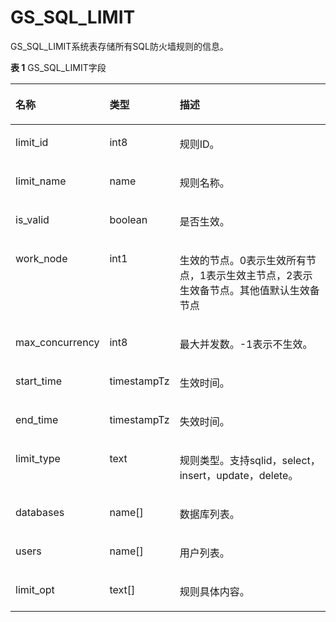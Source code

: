 # GS\_SQL\_LIMIT

GS\_SQL\_LIMIT系统表存储所有SQL防火墙规则的信息。

**表 1**  GS\_SQL\_LIMIT字段

<a name="table1295815488219"></a>
<table><thead align="left"><tr id="row49590483218"><th class="cellrowborder" valign="top" width="18.74187418741874%" id="mcps1.2.4.1.1"><p id="p1495913481323"><a name="p1495913481323"></a><a name="p1495913481323"></a>名称</p>
</th>
<th class="cellrowborder" valign="top" width="17.77177717771777%" id="mcps1.2.4.1.2"><p id="p1795917488218"><a name="p1795917488218"></a><a name="p1795917488218"></a>类型</p>
</th>
<th class="cellrowborder" valign="top" width="63.48634863486349%" id="mcps1.2.4.1.3"><p id="p8959184814217"><a name="p8959184814217"></a><a name="p8959184814217"></a>描述</p>
</th>
</tr>
</thead>
<tbody><tr id="row9959848827"><td class="cellrowborder" valign="top" width="18.74187418741874%" headers="mcps1.2.4.1.1 "><p id="p13959174812211"><a name="p13959174812211"></a><a name="p13959174812211"></a>limit_id</p>
</td>
<td class="cellrowborder" valign="top" width="17.77177717771777%" headers="mcps1.2.4.1.2 "><p id="p595924812216"><a name="p595924812216"></a><a name="p595924812216"></a>int8</p>
</td>
<td class="cellrowborder" valign="top" width="63.48634863486349%" headers="mcps1.2.4.1.3 "><p id="p6959348726"><a name="p6959348726"></a><a name="p6959348726"></a>规则ID。</p>
</td>
</tr>
<tr id="row89591548126"><td class="cellrowborder" valign="top" width="18.74187418741874%" headers="mcps1.2.4.1.1 "><p id="p11959174819219"><a name="p11959174819219"></a><a name="p11959174819219"></a>limit_name</p>
</td>
<td class="cellrowborder" valign="top" width="17.77177717771777%" headers="mcps1.2.4.1.2 "><p id="p29591248921"><a name="p29591248921"></a><a name="p29591248921"></a>name</p>
</td>
<td class="cellrowborder" valign="top" width="63.48634863486349%" headers="mcps1.2.4.1.3 "><p id="p11959548722"><a name="p11959548722"></a><a name="p11959548722"></a>规则名称。</p>
</td>
</tr>
<tr id="row57461749192117"><td class="cellrowborder" valign="top" width="18.74187418741874%" headers="mcps1.2.4.1.1 "><p id="p15746249102119"><a name="p15746249102119"></a><a name="p15746249102119"></a>is_valid</p>
</td>
<td class="cellrowborder" valign="top" width="17.77177717771777%" headers="mcps1.2.4.1.2 "><p id="p13746104913219"><a name="p13746104913219"></a><a name="p13746104913219"></a>boolean</p>
</td>
<td class="cellrowborder" valign="top" width="63.48634863486349%" headers="mcps1.2.4.1.3 "><p id="p1574664962111"><a name="p1574664962111"></a><a name="p1574664962111"></a>是否生效。</p>
</td>
</tr>
<tr id="row52941515106"><td class="cellrowborder" valign="top" width="18.74187418741874%" headers="mcps1.2.4.1.1 "><p id="p82941551161014"><a name="p82941551161014"></a><a name="p82941551161014"></a>work_node</p>
</td>
<td class="cellrowborder" valign="top" width="17.77177717771777%" headers="mcps1.2.4.1.2 "><p id="p729495161016"><a name="p729495161016"></a><a name="p729495161016"></a>int1</p>
</td>
<td class="cellrowborder" valign="top" width="63.48634863486349%" headers="mcps1.2.4.1.3 "><p id="p122941051161016"><a name="p122941051161016"></a><a name="p122941051161016"></a>生效的节点。0表示生效所有节点，1表示生效主节点，2表示生效备节点。其他值默认生效备节点</p>
</td>
</tr>
<tr id="row11764201522310"><td class="cellrowborder" valign="top" width="18.74187418741874%" headers="mcps1.2.4.1.1 "><p id="p976411542311"><a name="p976411542311"></a><a name="p976411542311"></a>max_concurrency</p>
</td>
<td class="cellrowborder" valign="top" width="17.77177717771777%" headers="mcps1.2.4.1.2 "><p id="p67644158236"><a name="p67644158236"></a><a name="p67644158236"></a>int8</p>
</td>
<td class="cellrowborder" valign="top" width="63.48634863486349%" headers="mcps1.2.4.1.3 "><p id="p8764171552316"><a name="p8764171552316"></a><a name="p8764171552316"></a>最大并发数。-1表示不生效。</p>
</td>
</tr>
<tr id="row718483141116"><td class="cellrowborder" valign="top" width="18.74187418741874%" headers="mcps1.2.4.1.1 "><p id="p201845317117"><a name="p201845317117"></a><a name="p201845317117"></a>start_time</p>
</td>
<td class="cellrowborder" valign="top" width="17.77177717771777%" headers="mcps1.2.4.1.2 "><p id="p201841931121115"><a name="p201841931121115"></a><a name="p201841931121115"></a>timestampTz</p>
</td>
<td class="cellrowborder" valign="top" width="63.48634863486349%" headers="mcps1.2.4.1.3 "><p id="p9184173113116"><a name="p9184173113116"></a><a name="p9184173113116"></a>生效时间。</p>
</td>
</tr>
<tr id="row168971594114"><td class="cellrowborder" valign="top" width="18.74187418741874%" headers="mcps1.2.4.1.1 "><p id="p12897165981120"><a name="p12897165981120"></a><a name="p12897165981120"></a>end_time</p>
</td>
<td class="cellrowborder" valign="top" width="17.77177717771777%" headers="mcps1.2.4.1.2 "><p id="p28977592118"><a name="p28977592118"></a><a name="p28977592118"></a>timestampTz</p>
</td>
<td class="cellrowborder" valign="top" width="63.48634863486349%" headers="mcps1.2.4.1.3 "><p id="p11897195961119"><a name="p11897195961119"></a><a name="p11897195961119"></a>失效时间。</p>
</td>
</tr>
<tr id="row13214142271213"><td class="cellrowborder" valign="top" width="18.74187418741874%" headers="mcps1.2.4.1.1 "><p id="p12141622111213"><a name="p12141622111213"></a><a name="p12141622111213"></a>limit_type</p>
</td>
<td class="cellrowborder" valign="top" width="17.77177717771777%" headers="mcps1.2.4.1.2 "><p id="p17214102212120"><a name="p17214102212120"></a><a name="p17214102212120"></a>text</p>
</td>
<td class="cellrowborder" valign="top" width="63.48634863486349%" headers="mcps1.2.4.1.3 "><p id="p1214182231219"><a name="p1214182231219"></a><a name="p1214182231219"></a>规则类型。支持sqlid，select，insert，update，delete。</p>
</td>
</tr>
<tr id="row1643769111312"><td class="cellrowborder" valign="top" width="18.74187418741874%" headers="mcps1.2.4.1.1 "><p id="p114381391136"><a name="p114381391136"></a><a name="p114381391136"></a>databases</p>
</td>
<td class="cellrowborder" valign="top" width="17.77177717771777%" headers="mcps1.2.4.1.2 "><p id="p44381499139"><a name="p44381499139"></a><a name="p44381499139"></a>name[]</p>
</td>
<td class="cellrowborder" valign="top" width="63.48634863486349%" headers="mcps1.2.4.1.3 "><p id="p1643819917132"><a name="p1643819917132"></a><a name="p1643819917132"></a>数据库列表。</p>
</td>
</tr>
<tr id="row197617438139"><td class="cellrowborder" valign="top" width="18.74187418741874%" headers="mcps1.2.4.1.1 "><p id="p12976943201312"><a name="p12976943201312"></a><a name="p12976943201312"></a>users</p>
</td>
<td class="cellrowborder" valign="top" width="17.77177717771777%" headers="mcps1.2.4.1.2 "><p id="p1497694317131"><a name="p1497694317131"></a><a name="p1497694317131"></a>name[]</p>
</td>
<td class="cellrowborder" valign="top" width="63.48634863486349%" headers="mcps1.2.4.1.3 "><p id="p14976134317139"><a name="p14976134317139"></a><a name="p14976134317139"></a>用户列表。</p>
</td>
</tr>
<tr id="row8661171961419"><td class="cellrowborder" valign="top" width="18.74187418741874%" headers="mcps1.2.4.1.1 "><p id="p1566112191149"><a name="p1566112191149"></a><a name="p1566112191149"></a>limit_opt</p>
</td>
<td class="cellrowborder" valign="top" width="17.77177717771777%" headers="mcps1.2.4.1.2 "><p id="p3662141911144"><a name="p3662141911144"></a><a name="p3662141911144"></a>text[]</p>
</td>
<td class="cellrowborder" valign="top" width="63.48634863486349%" headers="mcps1.2.4.1.3 "><p id="p13662171912147"><a name="p13662171912147"></a><a name="p13662171912147"></a>规则具体内容。</p>
</td>
</tr>
</tbody>
</table>

